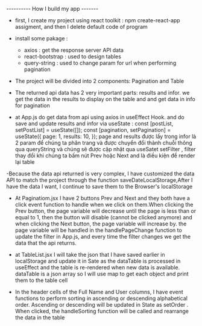 ---------- How I build my app -------

- first, I create my project using react toolkit : npm create-react-app assigment, and then I delete default code of program
- install some pakage :
  - axios : get the response server API data
  - react-bootstrap : used to design tables
  - query-string : used to change param for url when performing pagination
- The project will be divided into 2 components: Pagination and Table

- The returned api data has 2 very important parts: results and infor. we get the data in the results to display on the table and and get data in info for pagination

- at App.js do get data from api using axios in useEffect Hook. and do save and update results and infor via
  useState : const [postList, setPostList] = useState([]);
  const [pagination, setPagination] = useState({
  page: 1,
  results: 10,
  });
  page and results được lấy trong infor là 2 param để chúng ta phân trang và được chuyển đổi thành chuỗi thông qua queryString và chúng sẽ được cập nhật qua useSatet setFilter , filter thay đổi khi chúng ta bấm nút Prev hoặc Next and là điều kiện để render lại table

-Because the data api returned is very complex, I have customized the data API to match the project through the function saveDateLocalStorage,After I have the data I want, I continue to save them to the Browser's localStorage

- At Paginatiom.jsx I have 2 buttons Prev and Next and they both have a click event function to handle when we click on them.When clicking the Prev button, the page variable will decrease until the page is less than or equal to 1, then the button will disable (cannot be clicked anymore) and when clicking the Next button, the page variable will increase by. the page variable will be handled in the handlePageChange function to update the filter in App.js, and every time the filter changes we get the data that the api returns.

- at TableList.jsx I will take the json that I have saved earlier in localStorage and update it in Sate as the dataTable is processed in useEffect and the table is re-rendered when new data is available. dataTable is a json array so I will use map to get each object and print them to the table cell

- In the header cells of the Full Name and User columns, I have event functions to perform sorting in ascending or descending alphabetical order. Ascending or descending will be updated in State as setOrder . When clicked, the handleSorting function will be called and rearrange the data in the table
